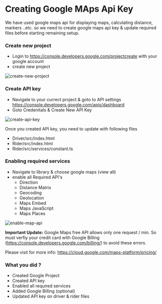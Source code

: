 # Creating Google MAps Api Key

We have used google maps api for displaying maps, calculating distance, markers ..etc. so we need to create google maps api key & update required files before starting remaining setup.

### Create new project

- Login to https://console.developers.google.com/projectcreate with your google account
- create new project

![create-new-project]( https://github.com/zinderud/ZindeTypeScriptStart/blob/master/img/create-new-project.png "create-new-project")

### Create API key

- Navigate to your currect project & goto to API settings https://console.developers.google.com/apis/dashboard
- Goto Credenitals & Create New API Key

![create-api-key]( https://github.com/zinderud/ZindeTypeScriptStart/blob/master/img/create-api-key.png "create-api-key")

Once you created API key, you need to update with following files

- Driver/src/index.html
- Rider/src/index.html
- Rider/src/services/constant.ts

### Enabling required services

- Navigate to library & choose google maps (view all)
- enable all Required API's
    - Direction
    - Distance Matrix
    - Geocoding
    - Geolocation
    - Maps Embed
    - Maps JavaScript
    - Maps Places

![enable-map-api]( https://github.com/zinderud/ZindeTypeScriptStart/blob/master/img/enable-map-api.png "enable-map-api")


**Important Update:** Google Maps free API allows only one request / min. So must verfiy your credit card with Google Billing (https://console.developers.google.com/billing/) to avoid these errors.

Please visit for more info: https://cloud.google.com/maps-platform/pricing/


### What you did ?
- Created Google Project
- Created API key
- Enabled all required services
- Added Google Billing (optional)
- Updated API key on driver & rider files
